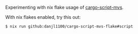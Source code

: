 Experimenting with nix flake usage of [cargo-script-mvs](https://github.com/epage/cargo-script-mvs).

With nix flakes enabled, try this out:
```
$ nix run github:danjl1100/cargo-script-mvs-flake#script
```
